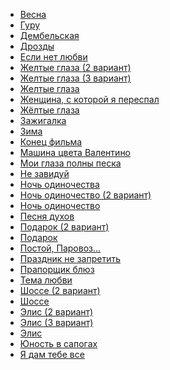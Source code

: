 * [Весна](Весна)
* [Гуру](Гуру)
* [Дембельская](Дембельская)
* [Дрозды](Дрозды)
* [Если нет любви](Если%20нет%20любви)
* [Желтые глаза (2 вариант)](Желтые%20глаза%20(2%20вариант))
* [Желтые глаза (3 вариант)](Желтые%20глаза%20(3%20вариант))
* [Желтые глаза](Желтые%20глаза)
* [Женщина, с которой я переспал](Женщина,%20с%20которой%20я%20переспал)
* [Жёлтые глаза](Жёлтые%20глаза)
* [Зажигалка](Зажигалка)
* [Зима](Зима)
* [Конец фильма](Конец%20фильма)
* [Мaшинa цвeтa Вaлeнтинo](Мaшинa%20цвeтa%20Вaлeнтинo)
* [Мои глаза полны песка](Мои%20глаза%20полны%20песка)
* [Не завидуй](Не%20завидуй)
* [Ночь одиночества](Ночь%20одиночества)
* [Ночь одиночество (2 вариант)](Ночь%20одиночество%20(2%20вариант))
* [Ночь одиночество](Ночь%20одиночество)
* [Песня духов](Песня%20духов)
* [Подарок (2 вариант)](Подарок%20(2%20вариант))
* [Подарок](Подарок)
* [Постой, Паровоз...](Постой,%20Паровоз...)
* [Праздник не запретить](Праздник%20не%20запретить)
* [Прапорщик блюз](Прапорщик%20блюз)
* [Тема любви](Тема%20любви)
* [Шоссе (2 вариант)](Шоссе%20(2%20вариант))
* [Шоссе](Шоссе)
* [Элис (2 вариант)](Элис%20(2%20вариант))
* [Элис (3 вариант)](Элис%20(3%20вариант))
* [Элис](Элис)
* [Юность в сапогах](Юность%20в%20сапогах)
* [Я дам тебе все](Я%20дам%20тебе%20все)